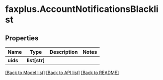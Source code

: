 # faxplus.AccountNotificationsBlacklist


## Properties

Name | Type | Description | Notes
------------ | ------------- | ------------- | -------------
**uids** | **list[str]** |  | 

[[Back to Model list]](../README.md#documentation-for-models) [[Back to API list]](../README.md#documentation-for-api-endpoints) [[Back to README]](../README.md)

